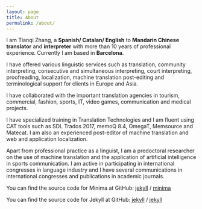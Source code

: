 ```yaml
---
layout: page
title: About
permalink: /about/
---
```


I am Tianqi Zhang, a <b>Spanish/ Catalan/ English</b> to <b>Mandarin Chinese</b> <b>translator</b> and <b>interpreter</b> with more than 10 years of professional experience. Currently I am based in <b>Barcelona</b>.

I have offered various linguistic services such as translation, community interpreting, consecutive and simultaneous interpreting, court interpreting, proofreading, localization, machine translation post-editing and terminological support for clients in Europe and Asia.

I have collaborated with the important translation agencies in tourism, commercial, fashion, sports, IT, video games, communication and medical projects.

I have specialized training in Translation Technologies and I am fluent using CAT tools such as SDL Trados 2017, memoQ 8.4, OmegaT, Memsource and Matecat. I am also an experienced post-editor of machine translation and web and application localization.

Apart from professional practice as a linguist, I am a predoctoral researcher on the use of machine translation and the application of artificial intelligence in sports communication. I am active in participating in international congresses in language industry and I have several communications in international congresses and publications in academic journals.

You can find the source code for Minima at GitHub:
[jekyll][jekyll-organization] /
[minima](https://github.com/jekyll/minima)

You can find the source code for Jekyll at GitHub:
[jekyll][jekyll-organization] /
[jekyll](https://github.com/jekyll/jekyll)


[jekyll-organization]: https://github.com/jekyll
